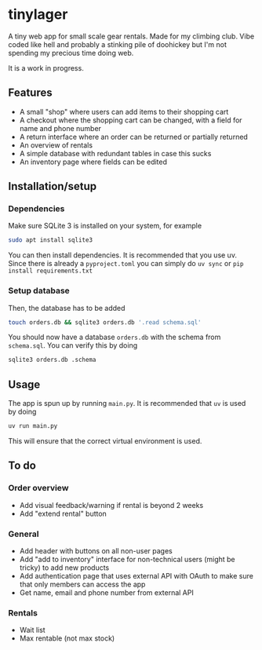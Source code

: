 # tinylager
A tiny web app for small scale gear rentals. Made for my climbing club. Vibe coded like hell and probably a stinking pile of doohickey but I'm not spending my precious time doing web.

It is a work in progress.

## Features
- A small "shop" where users can add items to their shopping cart
- A checkout where the shopping cart can be changed, with a field for name and phone number
- A return interface where an order can be returned or partially returned
- An overview of rentals
- A simple database with redundant tables in case this sucks
- An inventory page where fields can be edited

## Installation/setup
### Dependencies
Make sure SQLite 3 is installed on your system, for example
```bash
sudo apt install sqlite3
```

You can then install dependencies. It is recommended that you use uv. Since there is already a `pyproject.toml` you can simply do
```uv sync```
or
```pip install requirements.txt```

### Setup database
Then, the database has to be added
```bash
touch orders.db && sqlite3 orders.db '.read schema.sql'
```

You should now have a database `orders.db` with the schema from `schema.sql`. You can verify this by doing
```bash
sqlite3 orders.db .schema
```

## Usage
The app is spun up by running `main.py`. It is recommended that `uv` is used by doing
```bash
uv run main.py
```
This will ensure that the correct virtual environment is used.

## To do
### Order overview
- Add visual feedback/warning if rental is beyond 2 weeks
- Add "extend rental" button

### General
- Add header with buttons on all non-user pages
- Add "add to inventory" interface for non-technical users (might be tricky) to add new products
- Add authentication page that uses external API with OAuth to make sure that only members can access the app
- Get name, email and phone number from external API

### Rentals
- Wait list
- Max rentable (not max stock)
